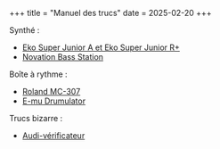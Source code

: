 +++
title = "Manuel des trucs"
date = 2025-02-20
+++

Synthé :
- [Eko Super Junior A et Eko Super Junior R+](/assets/manual/pdf/eko_super_junio_a_r_manual.pdf)
- [Novation Bass Station](/assets/manual/pdf/novation_bass_station_manual.pdf)

Boîte à rythme :
- [Roland MC-307](/assets/manual/pdf/roland_mc307_manual.pdf)
- [E-mu Drumulator](/assets/manual/pdf/drumulator_manual.pdf)

Trucs bizarre :
- [Audi-vérificateur](/assets/manual/pdf/eko_super_junio_a_r_manual.pdf)
